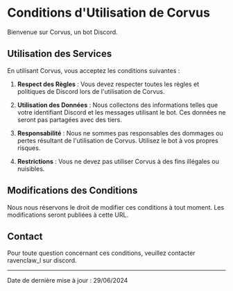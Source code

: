 # Conditions d'Utilisation de Corvus

Bienvenue sur Corvus, un bot Discord.

## Utilisation des Services

En utilisant Corvus, vous acceptez les conditions suivantes :

1. **Respect des Règles** :
   Vous devez respecter toutes les règles et politiques de Discord lors de l'utilisation de Corvus.

2. **Utilisation des Données** :
   Nous collectons des informations telles que votre identifiant Discord et les messages utilisant le bot. Ces données ne seront pas partagées avec des tiers.

3. **Responsabilité** :
   Nous ne sommes pas responsables des dommages ou pertes résultant de l'utilisation de Corvus. Utilisez le bot à vos propres risques.

4. **Restrictions** :
   Vous ne devez pas utiliser Corvus à des fins illégales ou nuisibles.

## Modifications des Conditions

Nous nous réservons le droit de modifier ces conditions à tout moment. Les modifications seront publiées à cette URL.

## Contact

Pour toute question concernant ces conditions, veuillez contacter ravenclaw_l sur discord.

---

Date de dernière mise à jour : 29/06/2024

